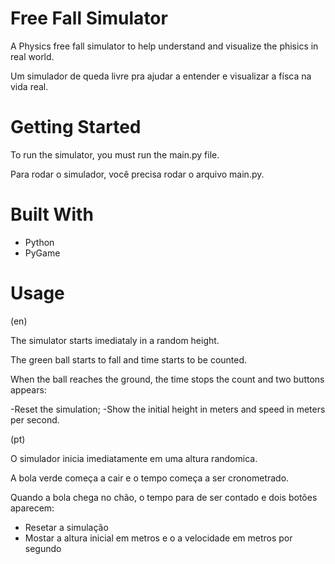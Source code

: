 # Free Fall Simulator

A Physics free fall simulator to help understand and visualize the phisics in real world.

Um simulador de queda livre pra ajudar a entender e visualizar a físca na vida real.

# Getting Started

To run the simulator, you must run the main.py file.

Para rodar o simulador, você precisa rodar o arquivo main.py.

# Built With

- Python
- PyGame

# Usage

(en)

The simulator starts imediataly in a random height.

The green ball starts to fall and time starts to be counted.

When the ball reaches the ground, the time stops the count and two buttons appears:

-Reset the simulation;
-Show the initial height in meters and speed in meters per second.


(pt)

O simulador inicia imediatamente em uma altura randomica.

A bola verde começa a cair e o tempo começa a ser cronometrado.

Quando a bola chega no chão, o tempo para de ser contado e dois botões aparecem:

- Resetar a simulação
- Mostar a altura inicial em metros e o a velocidade em metros por segundo
